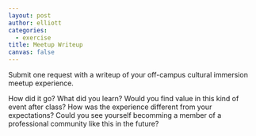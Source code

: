 ```yaml
---
layout: post
author: elliott
categories:
  - exercise
title: Meetup Writeup
canvas: false
---
```


Submit one request with a writeup of your off-campus cultural immersion meetup experience.

How did it go?  What did you learn?  Would you find value in this kind of event after class?
How was the experience different from your expectations?  Could you see yourself becomming a
member of a professional community like this in the future?

